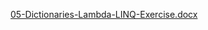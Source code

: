 [05-Dictionaries-Lambda-LINQ-Exercise.docx](https://github.com/user-attachments/files/20156410/05-Dictionaries-Lambda-LINQ-Exercise.docx)
